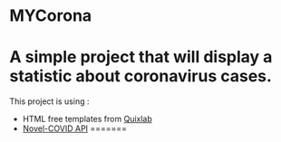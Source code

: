 # MYCorona 
A simple project that will display a statistic about coronavirus cases.
=======
This project is using :
* HTML free templates from [Quixlab](https://quixlab.com/)
* [Novel-COVID API](https://github.com/NovelCOVID/API)
=======
